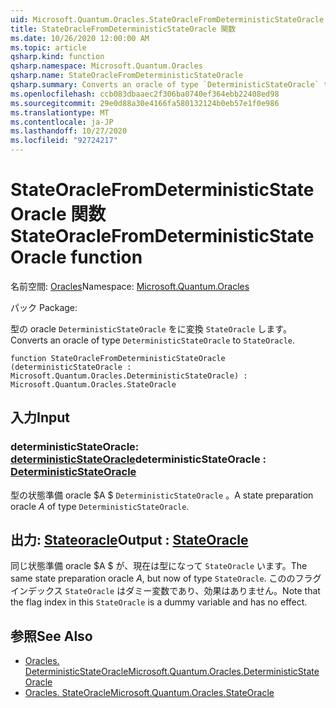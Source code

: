 ```yaml
---
uid: Microsoft.Quantum.Oracles.StateOracleFromDeterministicStateOracle
title: StateOracleFromDeterministicStateOracle 関数
ms.date: 10/26/2020 12:00:00 AM
ms.topic: article
qsharp.kind: function
qsharp.namespace: Microsoft.Quantum.Oracles
qsharp.name: StateOracleFromDeterministicStateOracle
qsharp.summary: Converts an oracle of type `DeterministicStateOracle` to `StateOracle`.
ms.openlocfilehash: ccb083dbaaec2f306ba0740ef364ebb22408ed98
ms.sourcegitcommit: 29e0d88a30e4166fa580132124b0eb57e1f0e986
ms.translationtype: MT
ms.contentlocale: ja-JP
ms.lasthandoff: 10/27/2020
ms.locfileid: "92724217"
---
```

# <a name="stateoraclefromdeterministicstateoracle-function"></a><span data-ttu-id="65d17-102">StateOracleFromDeterministicStateOracle 関数</span><span class="sxs-lookup"><span data-stu-id="65d17-102">StateOracleFromDeterministicStateOracle function</span></span>

<span data-ttu-id="65d17-103">名前空間: [Oracles](xref:Microsoft.Quantum.Oracles)</span><span class="sxs-lookup"><span data-stu-id="65d17-103">Namespace: [Microsoft.Quantum.Oracles](xref:Microsoft.Quantum.Oracles)</span></span>

<span data-ttu-id="65d17-104">パック [](https://nuget.org/packages/)</span><span class="sxs-lookup"><span data-stu-id="65d17-104">Package: [](https://nuget.org/packages/)</span></span>


<span data-ttu-id="65d17-105">型の oracle `DeterministicStateOracle` をに変換 `StateOracle` します。</span><span class="sxs-lookup"><span data-stu-id="65d17-105">Converts an oracle of type `DeterministicStateOracle` to `StateOracle`.</span></span>

```qsharp
function StateOracleFromDeterministicStateOracle (deterministicStateOracle : Microsoft.Quantum.Oracles.DeterministicStateOracle) : Microsoft.Quantum.Oracles.StateOracle
```


## <a name="input"></a><span data-ttu-id="65d17-106">入力</span><span class="sxs-lookup"><span data-stu-id="65d17-106">Input</span></span>

### <a name="deterministicstateoracle--deterministicstateoracle"></a><span data-ttu-id="65d17-107">deterministicStateOracle: [deterministicStateOracle](xref:Microsoft.Quantum.Oracles.DeterministicStateOracle)</span><span class="sxs-lookup"><span data-stu-id="65d17-107">deterministicStateOracle : [DeterministicStateOracle](xref:Microsoft.Quantum.Oracles.DeterministicStateOracle)</span></span>

<span data-ttu-id="65d17-108">型の状態準備 oracle $A $ `DeterministicStateOracle` 。</span><span class="sxs-lookup"><span data-stu-id="65d17-108">A state preparation oracle $A$ of type `DeterministicStateOracle`.</span></span>



## <a name="output--stateoracle"></a><span data-ttu-id="65d17-109">出力: [Stateoracle](xref:Microsoft.Quantum.Oracles.StateOracle)</span><span class="sxs-lookup"><span data-stu-id="65d17-109">Output : [StateOracle](xref:Microsoft.Quantum.Oracles.StateOracle)</span></span>

<span data-ttu-id="65d17-110">同じ状態準備 oracle $A $ が、現在は型になって `StateOracle` います。</span><span class="sxs-lookup"><span data-stu-id="65d17-110">The same state preparation oracle $A$, but now of type `StateOracle`.</span></span> <span data-ttu-id="65d17-111">こののフラグインデックス `StateOracle` はダミー変数であり、効果はありません。</span><span class="sxs-lookup"><span data-stu-id="65d17-111">Note that the flag index in this `StateOracle` is a dummy variable and has no effect.</span></span>

## <a name="see-also"></a><span data-ttu-id="65d17-112">参照</span><span class="sxs-lookup"><span data-stu-id="65d17-112">See Also</span></span>

- [<span data-ttu-id="65d17-113">Oracles. DeterministicStateOracle</span><span class="sxs-lookup"><span data-stu-id="65d17-113">Microsoft.Quantum.Oracles.DeterministicStateOracle</span></span>](xref:Microsoft.Quantum.Oracles.DeterministicStateOracle)
- [<span data-ttu-id="65d17-114">Oracles. StateOracle</span><span class="sxs-lookup"><span data-stu-id="65d17-114">Microsoft.Quantum.Oracles.StateOracle</span></span>](xref:Microsoft.Quantum.Oracles.StateOracle)